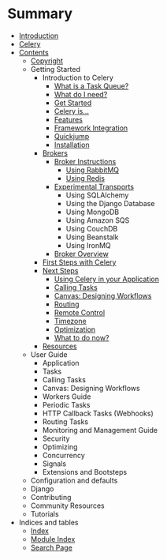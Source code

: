# Summary

* [Introduction](README.md)
* [Celery](celery.md)
* [Contents](contents.md)
   * [Copyright](copyright.md)
   * Getting Started
       * Introduction to Celery
           * [What is a Task Queue?](what_is_a_task_queue.md)
           * [What do I need?](what_do_i_need.md)
           * [Get Started](get_started.md)
           * [Celery is…](celery_is.md)
           * [Features](features.md)
           * [Framework Integration](framework_integration.md)
           * [Quickjump](quickjump.md)
           * [Installation](installation.md)
       * [Brokers](brokers.md)
           * [Broker Instructions](broker_instructions.md)
               * [Using RabbitMQ](using_rabbitmq.md)
               * [Using Redis](using_redis.md)
           * [Experimental Transports](experimental_transports.md)
               * Using SQLAlchemy
               * Using the Django Database
               * Using MongoDB
               * Using Amazon SQS
               * Using CouchDB
               * Using Beanstalk
               * Using IronMQ
           * [Broker Overview](broker_overview.md)
       * [First Steps with Celery](first_steps_with_celery.md)
       * [Next Steps](next_steps.md)
           * [Using Celery in your Application](using_celery_in_your_application.md)
           * [Calling Tasks](calling_tasks.md)
           * [Canvas: Designing Workflows](canvas_designing_workflows.md)
           * [Routing](routing.md)
           * [Remote Control](remote_control.md)
           * [Timezone](timezone.md)
           * [Optimization](optimization.md)
           * [What to do now?](what_to_do_now.md)
       * [Resources](resources.md)
   * User Guide
       * Application
       * Tasks
       * Calling Tasks
       * Canvas: Designing Workflows
       * Workers Guide
       * Periodic Tasks
       * HTTP Callback Tasks (Webhooks)
       * Routing Tasks
       * Monitoring and Management Guide
       * Security
       * Optimizing
       * Concurrency
       * Signals
       * Extensions and Bootsteps
   * Configuration and defaults
   * Django
   * Contributing
   * Community Resources
   * Tutorials
* Indices and tables
   * [Index](indices_and_tables/index.md)
   * [Module Index](indices_and_tables/module_index.md)
   * [Search Page](indices_and_tables/search_page.md)

